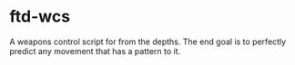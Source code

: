 # ftd-wcs
A weapons control script for from the depths. The end goal is to perfectly predict any movement that has a pattern to it.
